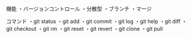 機能
・バージョンコントロール
・分散型
・ブランチ
・マージ

コマンド
・git status
・git add
・git commit
・git log
・git help
・git diff
・git checkout
・git rm
・git reset
・git revert
・git clone
・git pull


